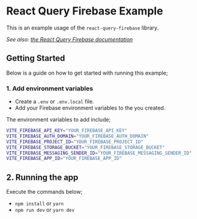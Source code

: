 # React Query Firebase Example

This is an example usage of the `react-query-firebase` library.

_See also: [the React Query Firebase documentation](https://react-query-firebase.invertase.dev/)_


## Getting Started
Below is a guide on how to get started with running this example;

### 1. Add environment variables

- Create a `.env` or `.env.local` file.
- Add your Firebase environment variables to the you created.   

The environment variables to add include;

```bash
VITE_FIREBASE_API_KEY="YOUR_FIREBASE_API_KEY"
VITE_FIREBASE_AUTH_DOMAIN="YOUR_FIREBASE_AUTH_DOMAIN"
VITE_FIREBASE_PROJECT_ID="YOUR_FIREBASE_PROJECT_ID"
VITE_FIREBASE_STORAGE_BUCKET="YOUR_FIREBASE_STORAGE_BUCKET"
VITE_FIREBASE_MESSAGING_SENDER_ID="YOUR_FIREBASE_MESSAGING_SENDER_ID"
VITE_FIREBASE_APP_ID="YOUR_FIREBASE_APP_ID"
```

## 2. Running the app

Execute the commands below;

- `npm install` or `yarn`
- `npm run dev` or `yarn dev`
